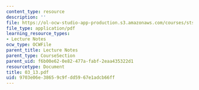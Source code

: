```yaml
---
content_type: resource
description: ''
file: https://ol-ocw-studio-app-production.s3.amazonaws.com/courses/sts-001-technology-in-american-history-spring-2006/9703e06e38659c9fdd5967e1adcb66ff_03_13.pdf
file_type: application/pdf
learning_resource_types:
- Lecture Notes
ocw_type: OCWFile
parent_title: Lecture Notes
parent_type: CourseSection
parent_uid: f6b00e62-0e82-477a-fabf-2eaa435322d1
resourcetype: Document
title: 03_13.pdf
uid: 9703e06e-3865-9c9f-dd59-67e1adcb66ff
---
```

